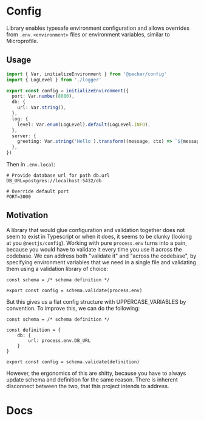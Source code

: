 # Config

Library enables typesafe environment configuration and allows overrides from `.env.<environment>` files or environment
variables, similar to Microprofile.

## Usage

```typescript
import { Var, initializeEnvironment } from '@pecker/config'
import { LogLevel } from './logger'

export const config = initializeEnvironment({
  port: Var.number(8080),
  db: {
    url: Var.string(),
  },
  log: {
    level: Var.enum(LogLevel).default(LogLevel.INFO),
  },
  server: {
    greeting: Var.string('Hello').transform((message, ctx) => `${message}, ${ctx.info.env}!`), // Hello, local!
  },
})
```

Then in `.env.local`:

```
# Provide database url for path db.url
DB_URL=postgres://localhost:5432/db

# Override default port
PORT=3000
```

## Motivation

A library that would glue configuration and validation together does not seem to exist in Typescript or when it does,
it seems to be clunky (looking at you `@nestjs/config`). Working with pure `process.env` turns into a pain, because you
would have to validate it every time you use it across the codebase. We can address both "validate it" and "across the
codebase", by specifying environment variables that we need in a single file and validating them using a validation
library of choice:

```
const schema = /* schema definition */

export const config = schema.validate(process.env)
```

But this gives us a flat config structure with UPPERCASE_VARIABLES by convention. To improve this, we can do the
following:

```
const schema = /* schema definition */

const definition = {
    db: {
        url: process.env.DB_URL
    }
}

export const config = schema.validate(definition)
```

However, the ergonomics of this are shitty, because you have to always update schema and definition for the same
reason. There is inherent disconnect between the two, that this project intends to address.

# Docs
